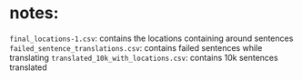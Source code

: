 # notes:

`final_locations-1.csv`: contains the locations containing around sentences
`failed_sentence_translations.csv`: contains failed sentences while translating
`translated_10k_with_locations.csv`: contains 10k sentences translated
 